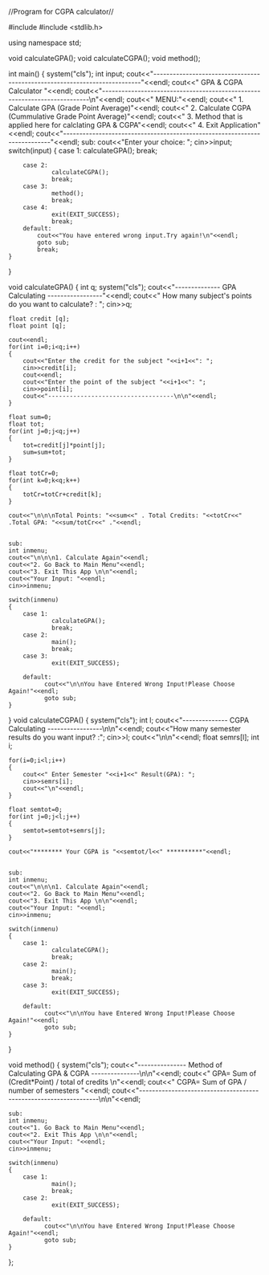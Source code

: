 //Program for CGPA calculator//

#include <iostream>
#include <stdlib.h>

using namespace std;

void calculateGPA();
void calculateCGPA();
void method();

int main()
{
    system("cls");
    int input;
    cout<<"--------------------------------------------------------------------------"<<endl;
    cout<<"                    GPA & CGPA Calculator              "<<endl;
    cout<<"--------------------------------------------------------------------------\n"<<endl;
    cout<<"            MENU:"<<endl;
    cout<<"                   1. Calculate GPA (Grade Point Average)"<<endl;
    cout<<"                   2. Calculate CGPA (Cummulative Grade Point Average)"<<endl;
    cout<<"                   3. Method that is applied here for calclating GPA & CGPA"<<endl;
    cout<<"                   4. Exit Application"<<endl;
    cout<<"--------------------------------------------------------------------------"<<endl;
    sub:
    cout<<"Enter your choice: ";
    cin>>input;
    switch(input)
    {
        case 1:
                calculateGPA();
                break;

        case 2:
                calculateCGPA();
                break;
        case 3:
                method();
                break;
        case 4:
                exit(EXIT_SUCCESS);
                break;
        default:
            cout<<"You have entered wrong input.Try again!\n"<<endl;
            goto sub;
            break;
    }
}

void calculateGPA()
{
    int q;
    system("cls");
    cout<<"-------------- GPA Calculating -----------------"<<endl;
    cout<<" How many subject's points do you want to calculate? : ";
    cin>>q;

    float credit [q];
    float point [q];

    cout<<endl;
    for(int i=0;i<q;i++)
    {
        cout<<"Enter the credit for the subject "<<i+1<<": ";
        cin>>credit[i];
        cout<<endl;
        cout<<"Enter the point of the subject "<<i+1<<": ";
        cin>>point[i];
        cout<<"-----------------------------------\n\n"<<endl;
    }

    float sum=0;
    float tot;
    for(int j=0;j<q;j++)
    {
        tot=credit[j]*point[j];
        sum=sum+tot;
    }

    float totCr=0;
    for(int k=0;k<q;k++)
    {
        totCr=totCr+credit[k];
    }

    cout<<"\n\n\nTotal Points: "<<sum<<" . Total Credits: "<<totCr<<" .Total GPA: "<<sum/totCr<<" ."<<endl;


    sub:
    int inmenu;
    cout<<"\n\n\n1. Calculate Again"<<endl;
    cout<<"2. Go Back to Main Menu"<<endl;
    cout<<"3. Exit This App \n\n"<<endl;
    cout<<"Your Input: "<<endl;
    cin>>inmenu;

    switch(inmenu)
    {
        case 1:
                calculateGPA();
                break;
        case 2:
                main();
                break;
        case 3:
                exit(EXIT_SUCCESS);

        default:
              cout<<"\n\nYou have Entered Wrong Input!Please Choose Again!"<<endl;
              goto sub;
    }
}
void calculateCGPA()
{
    system("cls");
    int l;
    cout<<"-------------- CGPA Calculating -----------------\n\n"<<endl;
    cout<<"How many semester results do you want input? :";
    cin>>l;
    cout<<"\n\n"<<endl;
    float semrs[l];
    int i;

    for(i=0;i<l;i++)
    {
        cout<<" Enter Semester "<<i+1<<" Result(GPA): ";
        cin>>semrs[i];
        cout<<"\n"<<endl;
    }

    float semtot=0;
    for(int j=0;j<l;j++)
    {
        semtot=semtot+semrs[j];
    }

    cout<<"******** Your CGPA is "<<semtot/l<<" **********"<<endl;


    sub:
    int inmenu;
    cout<<"\n\n\n1. Calculate Again"<<endl;
    cout<<"2. Go Back to Main Menu"<<endl;
    cout<<"3. Exit This App \n\n"<<endl;
    cout<<"Your Input: "<<endl;
    cin>>inmenu;

    switch(inmenu)
    {
        case 1:
                calculateCGPA();
                break;
        case 2:
                main();
                break;
        case 3:
                exit(EXIT_SUCCESS);

        default:
              cout<<"\n\nYou have Entered Wrong Input!Please Choose Again!"<<endl;
              goto sub;
    }

}

void method()
{
    system("cls");
    cout<<"--------------- Method of Calculating GPA & CGPA ---------------\n\n"<<endl;
    cout<<" GPA= Sum of (Credit*Point) / total of credits \n"<<endl;
    cout<<" CGPA=  Sum of GPA / number of semesters "<<endl;
    cout<<"-----------------------------------------------------------------\n\n"<<endl;

    sub:
    int inmenu;
    cout<<"1. Go Back to Main Menu"<<endl;
    cout<<"2. Exit This App \n\n"<<endl;
    cout<<"Your Input: "<<endl;
    cin>>inmenu;

    switch(inmenu)
    {
        case 1:
                main();
                break;
        case 2:
                exit(EXIT_SUCCESS);

        default:
              cout<<"\n\nYou have Entered Wrong Input!Please Choose Again!"<<endl;
              goto sub;
    }
};
